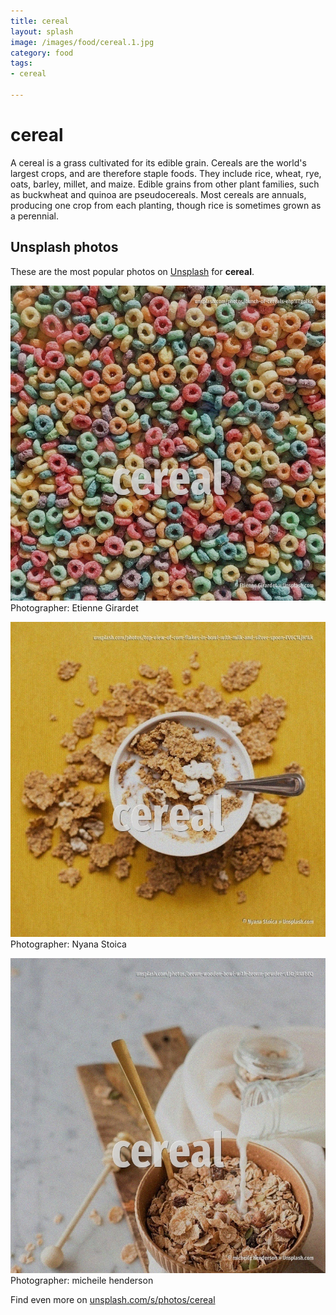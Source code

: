 ```yaml
---
title: cereal
layout: splash
image: /images/food/cereal.1.jpg
category: food
tags:
- cereal

---
```

# cereal

A cereal is a grass cultivated for its edible grain. Cereals are the world's largest crops, and are therefore staple foods. They include rice, wheat, rye, oats, barley, millet, and maize. Edible grains from other plant families, such as buckwheat and quinoa are pseudocereals. Most cereals are annuals, producing one crop from each planting, though rice is sometimes grown as  a perennial. 

 
## Unsplash photos
These are the most popular photos on [Unsplash](https://unsplash.com) for **cereal**.
 
![cereal](/images/food/cereal.1.jpg)
Photographer:  Etienne Girardet
 
![cereal](/images/food/cereal.2.jpg)
Photographer:  Nyana Stoica
 
![cereal](/images/food/cereal.3.jpg)
Photographer:  micheile henderson
 
Find even more on [unsplash.com/s/photos/cereal](https://unsplash.com/s/photos/cereal)
 
